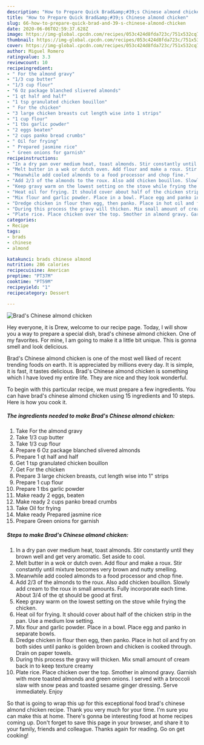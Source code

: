 ```yaml
---
description: "How to Prepare Quick Brad&amp;#39;s Chinese almond chicken"
title: "How to Prepare Quick Brad&amp;#39;s Chinese almond chicken"
slug: 66-how-to-prepare-quick-brad-and-39-s-chinese-almond-chicken
date: 2020-06-06T02:59:37.628Z
image: https://img-global.cpcdn.com/recipes/053c424d8fda723c/751x532cq70/brads-chinese-almond-chicken-recipe-main-photo.jpg
thumbnail: https://img-global.cpcdn.com/recipes/053c424d8fda723c/751x532cq70/brads-chinese-almond-chicken-recipe-main-photo.jpg
cover: https://img-global.cpcdn.com/recipes/053c424d8fda723c/751x532cq70/brads-chinese-almond-chicken-recipe-main-photo.jpg
author: Miguel Romero
ratingvalue: 3.3
reviewcount: 10
recipeingredient:
- " For the almond gravy"
- "1/3 cup butter"
- "1/3 cup flour"
- "6 Oz package blanched slivered almonds"
- "1 qt half and half"
- "1 tsp granulated chicken bouillon"
- " For the chicken"
- "3 large chicken breasts cut length wise into 1 strips"
- "1 cup flour"
- "1 tbs garlic powder"
- "2 eggs beaten"
- "2 cups panko bread crumbs"
- " Oil for frying"
- " Prepared jasmine rice"
- " Green onions for garnish"
recipeinstructions:
- "In a dry pan over medium heat, toast almonds. Stir constantly until they brown well and get very aromatic. Set aside to cool."
- "Melt butter in a wok or dutch oven. Add flour and make a roux. Stir constantly until mixture becomes very brown and nutty smelling."
- "Meanwhile add cooled almonds to a food processor and chop fine."
- "Add 2/3 of the almonds to the roux. Also add chicken bouillon. Slowly add cream to the roux in small amounts. Fully incorporate each time. About 3/4 of the qt should be good at first."
- "Keep gravy warm on the lowest setting on the stove while frying the chicken."
- "Heat oil for frying. It should cover about half of the chicken strip in the pan. Use a medium low setting."
- "Mix flour and garlic powder. Place in a bowl. Place egg and panko in separate bowls."
- "Dredge chicken in flour then egg, then panko. Place in hot oil and fry on both sides until panko is golden brown and chicken is cooked through. Drain on paper towels."
- "During this process the gravy will thicken. Mix small amount of cream back in to keep texture creamy"
- "Plate rice. Place chicken over the top. Smother in almond gravy. Garnish with more toasted almonds and green onions. I served with a broccoli slaw with snow peas and toasted sesame ginger dressing. Serve immediately. Enjoy"
categories:
- Recipe
tags:
- brads
- chinese
- almond

katakunci: brads chinese almond 
nutrition: 286 calories
recipecuisine: American
preptime: "PT37M"
cooktime: "PT59M"
recipeyield: "1"
recipecategory: Dessert

---
```



![Brad&#39;s Chinese almond chicken](https://img-global.cpcdn.com/recipes/053c424d8fda723c/751x532cq70/brads-chinese-almond-chicken-recipe-main-photo.jpg)

Hey everyone, it is Drew, welcome to our recipe page. Today, I will show you a way to prepare a special dish, brad&#39;s chinese almond chicken. One of my favorites. For mine, I am going to make it a little bit unique. This is gonna smell and look delicious.

Brad&#39;s Chinese almond chicken is one of the most well liked of recent trending foods on earth. It is appreciated by millions every day. It is simple, it is fast, it tastes delicious. Brad&#39;s Chinese almond chicken is something which I have loved my entire life. They are nice and they look wonderful.




To begin with this particular recipe, we must prepare a few ingredients. You can have brad&#39;s chinese almond chicken using 15 ingredients and 10 steps. Here is how you cook it.

<!--inarticleads1-->

##### The ingredients needed to make Brad&#39;s Chinese almond chicken:

1. Take  For the almond gravy
1. Take 1/3 cup butter
1. Take 1/3 cup flour
1. Prepare 6 Oz package blanched slivered almonds
1. Prepare 1 qt half and half
1. Get 1 tsp granulated chicken bouillon
1. Get  For the chicken
1. Prepare 3 large chicken breasts, cut length wise into 1&#34; strips
1. Prepare 1 cup flour
1. Prepare 1 tbs garlic powder
1. Make ready 2 eggs, beaten
1. Make ready 2 cups panko bread crumbs
1. Take  Oil for frying
1. Make ready  Prepared jasmine rice
1. Prepare  Green onions for garnish




<!--inarticleads2-->

##### Steps to make Brad&#39;s Chinese almond chicken:

1. In a dry pan over medium heat, toast almonds. Stir constantly until they brown well and get very aromatic. Set aside to cool.
1. Melt butter in a wok or dutch oven. Add flour and make a roux. Stir constantly until mixture becomes very brown and nutty smelling.
1. Meanwhile add cooled almonds to a food processor and chop fine.
1. Add 2/3 of the almonds to the roux. Also add chicken bouillon. Slowly add cream to the roux in small amounts. Fully incorporate each time. About 3/4 of the qt should be good at first.
1. Keep gravy warm on the lowest setting on the stove while frying the chicken.
1. Heat oil for frying. It should cover about half of the chicken strip in the pan. Use a medium low setting.
1. Mix flour and garlic powder. Place in a bowl. Place egg and panko in separate bowls.
1. Dredge chicken in flour then egg, then panko. Place in hot oil and fry on both sides until panko is golden brown and chicken is cooked through. Drain on paper towels.
1. During this process the gravy will thicken. Mix small amount of cream back in to keep texture creamy
1. Plate rice. Place chicken over the top. Smother in almond gravy. Garnish with more toasted almonds and green onions. I served with a broccoli slaw with snow peas and toasted sesame ginger dressing. Serve immediately. Enjoy




So that is going to wrap this up for this exceptional food brad&#39;s chinese almond chicken recipe. Thank you very much for your time. I'm sure you can make this at home. There's gonna be interesting food at home recipes coming up. Don't forget to save this page in your browser, and share it to your family, friends and colleague. Thanks again for reading. Go on get cooking!
